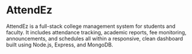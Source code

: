 # AttendEz
AttendEz is a full-stack college management system for students and faculty. It includes attendance tracking, academic reports, fee monitoring, announcements, and schedules all within a responsive, clean dashboard built using Node.js, Express, and MongoDB.
